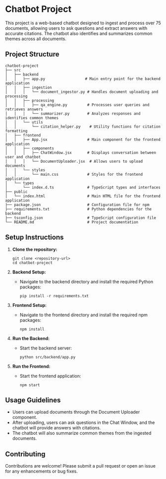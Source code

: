 # Chatbot Project

This project is a web-based chatbot designed to ingest and process over 75 documents, allowing users to ask questions and extract answers with accurate citations. The chatbot also identifies and summarizes common themes across all documents.

## Project Structure

```
chatbot-project
├── src
│   ├── backend
│   │   ├── app.py                  # Main entry point for the backend application
│   │   ├── ingestion
│   │   │   └── document_ingestor.py # Handles document uploading and processing
│   │   ├── processing
│   │   │   ├── qa_engine.py         # Processes user queries and retrieves answers
│   │   │   └── summarizer.py        # Analyzes responses and identifies common themes
│   │   └── utils
│   │       └── citation_helper.py    # Utility functions for citation formatting
│   ├── frontend
│   │   ├── App.jsx                  # Main component for the frontend application
│   │   ├── components
│   │   │   ├── ChatWindow.jsx       # Displays conversation between user and chatbot
│   │   │   └── DocumentUploader.jsx  # Allows users to upload documents
│   │   └── styles
│   │       └── main.css             # Styles for the frontend application
│   └── types
│       └── index.d.ts               # TypeScript types and interfaces
├── public
│   └── index.html                   # Main HTML file for the frontend application
├── package.json                     # Configuration file for npm
├── requirements.txt                 # Python dependencies for the backend
├── tsconfig.json                    # TypeScript configuration file
└── README.md                        # Project documentation
```

## Setup Instructions

1. **Clone the repository:**
   ```
   git clone <repository-url>
   cd chatbot-project
   ```

2. **Backend Setup:**
   - Navigate to the backend directory and install the required Python packages:
     ```
     pip install -r requirements.txt
     ```

3. **Frontend Setup:**
   - Navigate to the frontend directory and install the required npm packages:
     ```
     npm install
     ```

4. **Run the Backend:**
   - Start the backend server:
     ```
     python src/backend/app.py
     ```

5. **Run the Frontend:**
   - Start the frontend application:
     ```
     npm start
     ```

## Usage Guidelines

- Users can upload documents through the Document Uploader component.
- After uploading, users can ask questions in the Chat Window, and the chatbot will provide answers with citations.
- The chatbot will also summarize common themes from the ingested documents.

## Contributing

Contributions are welcome! Please submit a pull request or open an issue for any enhancements or bug fixes.
